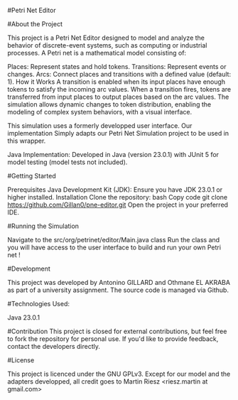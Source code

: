 #Petri Net Editor

#About the Project

This project is a Petri Net Editor designed to model and analyze the behavior of discrete-event systems, such as computing or industrial processes. A Petri net is a mathematical model consisting of:

Places: Represent states and hold tokens.
Transitions: Represent events or changes.
Arcs: Connect places and transitions with a defined value (default: 1).
How it Works
A transition is enabled when its input places have enough tokens to satisfy the incoming arc values.
When a transition fires, tokens are transferred from input places to output places based on the arc values.
The simulation allows dynamic changes to token distribution, enabling the modeling of complex system behaviors, with a visual interface.

This simulation uses a formerly developped user interface. Our implementation Simply adapts our Petri Net Simulation project to be used in this wrapper.


Java Implementation: Developed in Java (version 23.0.1) with JUnit 5 for model testing (model tests not included).


#Getting Started

Prerequisites
Java Development Kit (JDK): Ensure you have JDK 23.0.1 or higher installed.
Installation
Clone the repository:
bash
Copy code
git clone https://github.com/Gillan0/pne-editor.git
Open the project in your preferred IDE.

#Running the Simulation

Navigate to the src/org/petrinet/editor/Main.java class
Run the class and you will have access to the user interface to build and run your own Petri net !

#Development

This project was developed by Antonino GILLARD and Othmane EL AKRABA as part of a university assignment. The source code is managed via Github.


#Technologies Used:

Java 23.0.1

#Contribution
This project 
is closed for external contributions, but feel free to fork the repository for personal use. If you'd like to provide feedback, contact the developers directly.

#License

This project is licenced under the GNU GPLv3.
Except for our model and the adapters developped, all credit goes to Martin Riesz <riesz.martin at gmail.com>
